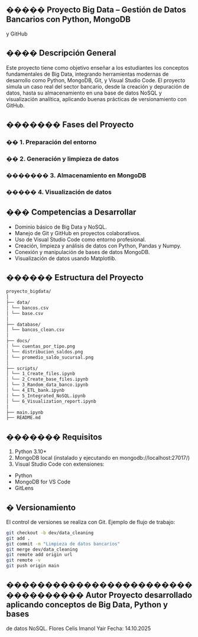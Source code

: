 ## ����� Proyecto Big Data – Gestión de Datos Bancarios con Python, MongoDB
y GitHub
## ���� Descripción General
Este proyecto tiene como objetivo enseñar a los estudiantes los conceptos
fundamentales de Big Data, integrando herramientas modernas de
desarrollo como Python, MongoDB, Git, y Visual Studio Code.
El proyecto simula un caso real del sector bancario, desde la creación
y depuración de datos, hasta su almacenamiento en una base de datos
NoSQL y visualización analítica, aplicando buenas prácticas de
versionamiento con GitHub.
## ������� Fases del Proyecto
### �� 1. Preparación del entorno
### �� 2. Generación y limpieza de datos
### ������� 3. Almacenamiento en MongoDB
### ����� 4. Visualización de datos
## ��� Competencias a Desarrollar
- Dominio básico de Big Data y NoSQL.
- Manejo de Git y GitHub en proyectos colaborativos.
- Uso de Visual Studio Code como entorno profesional.
- Creación, limpieza y análisis de datos con Python, Pandas y Numpy.
- Conexión y manipulación de bases de datos MongoDB.
- Visualización de datos usando Matplotlib.
## ������ Estructura del Proyecto
```bash
proyecto_bigdata/
│
├── data/
│ └── bancos.csv
│ └── base.csv
│
├── database/
│ └── bancos_clean.csv
│
├── docs/
│ └── cuentas_por_tipo.png
│ └── distribucion_saldos.png
│ └── promedio_saldo_sucursal.png
│
├── scripts/
│ └── 1_Create_files.ipynb
│ └── 2_Create_base_files.ipynb
│ └── 3_Random_data_banco.ipynb
│ └── 4_ETL_bank.ipynb
│ └── 5_Integrated_NoSQL.ipynb
│ └── 6_Visualization_report.ipynb
│
├── main.ipynb
├── README.md
```
## ������� Requisitos
1. Python 3.10+
2. MongoDB local (instalado y ejecutando en mongodb://localhost:27017/)
3. Visual Studio Code con extensiones:
- Python
- MongoDB for VS Code
- GitLens
## � Versionamiento
El control de versiones se realiza con Git.
Ejemplo de flujo de trabajo:
```bash
git checkout -b dev/data_cleaning
git add .
git commit -m "Limpieza de datos bancarios"
git merge dev/data_cleaning
git remote add origin url
git remote -v
git push origin main
```
## ���������������������������������� Autor Proyecto desarrollado aplicando conceptos de Big Data, Python y bases
de datos NoSQL.
Flores Celis Imanol Yair
Fecha: 14.10.2025